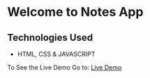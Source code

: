 # Welcome to Notes App

## Technologies Used
- HTML, CSS & JAVASCRIPT 

To See the Live Demo Go to: [Live Demo](https://pnsvn3035.github.io/notes-app/)
